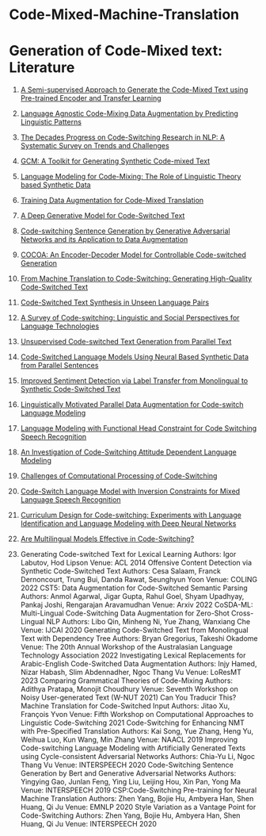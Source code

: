 # Code-Mixed-Machine-Translation



# Generation of Code-Mixed text: Literature

1. [A Semi-supervised Approach to Generate the Code-Mixed Text using Pre-trained Encoder and Transfer Learning](https://aclanthology.org/2020.findings-emnlp.206/)

2. [Language Agnostic Code-Mixing Data Augmentation by Predicting Linguistic Patterns](https://arxiv.org/pdf/2211.07628.pdf)

3. [The Decades Progress on Code-Switching Research in NLP: A Systematic Survey on Trends and Challenges](https://aclanthology.org/2023.findings-acl.185/)

4. [GCM: A Toolkit for Generating Synthetic Code-mixed Text](https://aclanthology.org/2021.eacl-demos.24/)

5. [Language Modeling for Code-Mixing: The Role of Linguistic Theory based Synthetic Data](https://aclanthology.org/P18-1143/)

6. [Training Data Augmentation for Code-Mixed Translation](https://aclanthology.org/2021.naacl-main.459/)

7. [A Deep Generative Model for Code-Switched Text](https://www.ijcai.org/Proceedings/2019/0719.pdf)

8. [Code-switching Sentence Generation by Generative Adversarial Networks and its Application to Data Augmentation](https://isca-speech.org/archive_v0/Interspeech_2019/pdfs/3214.pdf)

9. [COCOA: An Encoder-Decoder Model for Controllable Code-switched Generation](https://aclanthology.org/2022.emnlp-main.158/)

10. [From Machine Translation to Code-Switching: Generating High-Quality Code-Switched Text](https://aclanthology.org/2021.acl-long.245/)

11. [Code-Switched Text Synthesis in Unseen Language Pairs](https://aclanthology.org/2023.findings-acl.318.pdf)

12. [A Survey of Code-switching: Linguistic and Social Perspectives for Language Technologies](https://aclanthology.org/2021.acl-long.131.pdf)

13. [Unsupervised Code-switched Text Generation from Parallel Text](https://www.cs.jhu.edu/~jason/papers/chi+al.interspeech23.pdf)

14. [Code-Switched Language Models Using Neural Based Synthetic Data from Parallel Sentences](https://aclanthology.org/K19-1026.pdf)

15. [Improved Sentiment Detection via Label Transfer from Monolingual to Synthetic Code-Switched Text](https://aclanthology.org/P19-1343.pdf)

16. [Linguistically Motivated Parallel Data Augmentation for Code-switch Language Modeling](https://www.isca-speech.org/archive_v0/Interspeech_2019/pdfs/1382.pdf)

17. [Language Modeling with Functional Head Constraint for Code Switching Speech Recognition](https://emnlp2014.org/papers/pdf/EMNLP2014098.pdf)

18. [An Investigation of Code-Switching Attitude Dependent Language Modeling](https://www.csl.uni-bremen.de/cms/images/documents/publications/vu_adel_slsp2013.pdf)

19. [Challenges of Computational Processing of Code-Switching](https://aclanthology.org/W16-5801.pdf)

20. [Code-Switch Language Model with Inversion Constraints for Mixed Language Speech Recognition](https://aclanthology.org/C12-1102.pdf)

21. [Curriculum Design for Code-switching: Experiments with Language Identification and Language Modeling with Deep Neural Networks](https://aclanthology.org/W17-7509.pdf)

22. [Are Multilingual Models Effective in Code-Switching?](https://arxiv.org/pdf/2103.13309.pdf)

23. Generating Code-switched Text for Lexical Learning
Authors: Igor Labutov, Hod Lipson
Venue: ACL 2014
Offensive Content Detection via Synthetic Code-Switched Text
Authors: Cesa Salaam, Franck Dernoncourt, Trung Bui, Danda Rawat, Seunghyun Yoon
Venue: COLING 2022
CST5: Data Augmentation for Code-Switched Semantic Parsing
Authors: Anmol Agarwal, Jigar Gupta, Rahul Goel, Shyam Upadhyay, Pankaj Joshi, Rengarajan Aravamudhan
Venue: Arxiv 2022
CoSDA-ML: Multi-Lingual Code-Switching Data Augmentation for Zero-Shot Cross-Lingual NLP
Authors: Libo Qin, Minheng Ni, Yue Zhang, Wanxiang Che
Venue: IJCAI 2020
Generating Code-Switched Text from Monolingual Text with Dependency Tree
Authors: Bryan Gregorius, Takeshi Okadome
Venue: The 20th Annual Workshop of the Australasian Language Technology Association 2022
Investigating Lexical Replacements for Arabic-English Code-Switched Data Augmentation
Authors: Injy Hamed, Nizar Habash, Slim Abdennadher, Ngoc Thang Vu
Venue: LoResMT 2023
Comparing Grammatical Theories of Code-Mixing
Authors: Adithya Pratapa, Monojit Choudhury
Venue: Seventh Workshop on Noisy User-generated Text (W-NUT 2021)
Can You Traducir This? Machine Translation for Code-Switched Input
Authors: Jitao Xu, François Yvon
Venue: Fifth Workshop on Computational Approaches to Linguistic Code-Switching 2021
Code-Switching for Enhancing NMT with Pre-Specified Translation
Authors: Kai Song, Yue Zhang, Heng Yu, Weihua Luo, Kun Wang, Min Zhang
Venue: NAACL 2019
Improving Code-switching Language Modeling with Artificially Generated Texts using Cycle-consistent Adversarial Networks
Authors: Chia-Yu Li, Ngoc Thang Vu
Venue: INTERSPEECH 2020
Code-Switching Sentence Generation by Bert and Generative Adversarial Networks
Authors: Yingying Gao, Junlan Feng, Ying Liu, Leijing Hou, Xin Pan, Yong Ma
Venue: INTERSPEECH 2019
CSP:Code-Switching Pre-training for Neural Machine Translation
Authors: Zhen Yang, Bojie Hu, Ambyera Han, Shen Huang, Qi Ju
Venue: EMNLP 2020
Style Variation as a Vantage Point for Code-Switching
Authors: Zhen Yang, Bojie Hu, Ambyera Han, Shen Huang, Qi Ju
Venue: INTERSPEECH 2020


